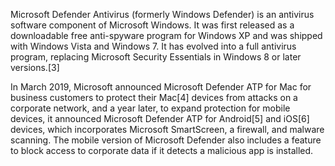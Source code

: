 Microsoft Defender Antivirus (formerly Windows Defender) is an antivirus software component of Microsoft Windows. It was first released as a downloadable free anti-spyware program for Windows XP and was shipped with Windows Vista and Windows 7. It has evolved into a full antivirus program, replacing Microsoft Security Essentials in Windows 8 or later versions.[3]

In March 2019, Microsoft announced Microsoft Defender ATP for Mac for business customers to protect their Mac[4] devices from attacks on a corporate network, and a year later, to expand protection for mobile devices, it announced Microsoft Defender ATP for Android[5] and iOS[6] devices, which incorporates Microsoft SmartScreen, a firewall, and malware scanning. The mobile version of Microsoft Defender also includes a feature to block access to corporate data if it detects a malicious app is installed.
